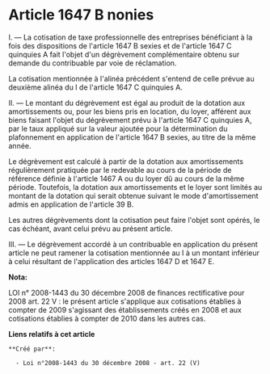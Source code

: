 # Article 1647 B nonies

I. ― La cotisation de taxe professionnelle des entreprises bénéficiant à la fois  des dispositions de l'article 1647 B sexies
et de l'article 1647 C quinquies A  fait l'objet d'un dégrèvement complémentaire obtenu sur demande du contribuable  par voie
de réclamation.

La cotisation mentionnée à l'alinéa  précédent s'entend de celle prévue au deuxième alinéa du I de l'article 1647 C
quinquies A.

II. ― Le montant du dégrèvement est égal au  produit de la dotation aux amortissements ou, pour les biens pris en location,
du loyer, afférent aux biens faisant l'objet du dégrèvement prévu à l'article  1647 C quinquies A, par le taux appliqué sur
la valeur ajoutée pour la  détermination du plafonnement en application de l'article 1647 B sexies, au  titre de la même
année.

Le dégrèvement est calculé à partir  de la dotation aux amortissements régulièrement pratiquée par le redevable au  cours de
la période de référence définie à l'article 1467 A ou du loyer dû au  cours de la même période. Toutefois, la dotation aux
amortissements et le loyer  sont limités au montant de la dotation qui serait obtenue suivant le mode  d'amortissement admis
en application de l'article 39 B.

Les  autres dégrèvements dont la cotisation peut faire l'objet sont opérés, le cas  échéant, avant celui prévu au présent
article.

III. ― Le  dégrèvement accordé à un contribuable en application du présent article ne peut  ramener la cotisation mentionnée
au I à un montant inférieur à celui résultant  de l'application des articles 1647 D et 1647 E.

**Nota:**

LOI n° 2008-1443 du 30 décembre 2008 de finances rectificative pour 2008 art. 22 V : le présent article s'applique aux
cotisations établies à compter de 2009 s'agissant des  établissements créés en 2008 et aux cotisations établies  à compter de
2010 dans les autres cas.

**Liens relatifs à cet article**

	**Créé par**:

	  - Loi n°2008-1443 du 30 décembre 2008 - art. 22 (V)
